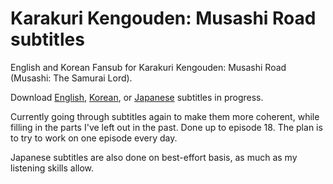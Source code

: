 # Karakuri Kengouden: Musashi Road subtitles
English and Korean Fansub for Karakuri Kengouden: Musashi Road (Musashi: The Samurai Lord).

Download
[English](https://github.com/Subdivers/Karakuri-Kengouden-Musashi-Road/tree/master/SubtitleExports/en),
[Korean](https://github.com/Subdivers/Karakuri-Kengouden-Musashi-Road/tree/master/SubtitleExports/ko),
or [Japanese](https://github.com/Subdivers/Karakuri-Kengouden-Musashi-Road/tree/master/SubtitleExports/ja)
subtitles in progress.

Currently going through subtitles again to make them more coherent, while filling in the parts I've left out in the past.
Done up to episode 18. The plan is to try to work on one episode every day.

Japanese subtitles are also done on best-effort basis, as much as my listening skills allow.
